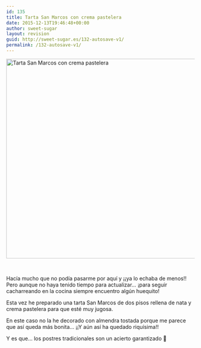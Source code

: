 ```yaml
---
id: 135
title: Tarta San Marcos con crema pastelera
date: 2015-12-13T19:46:48+00:00
author: sweet-sugar
layout: revision
guid: http://sweet-sugar.es/132-autosave-v1/
permalink: /132-autosave-v1/
---
```

[<img class="alignnone size-full wp-image-133" src="http://sweet-sugar.es/wp-content/uploads/2015/12/tarta-san-marcos-blog.jpg" alt="Tarta San Marcos con crema pastelera" width="700" height="535" srcset="http://sweet-sugar.es/wp-content/uploads/2015/12/tarta-san-marcos-blog.jpg 700w, http://sweet-sugar.es/wp-content/uploads/2015/12/tarta-san-marcos-blog-300x229.jpg 300w" sizes="(max-width: 700px) 100vw, 700px" />](http://sweet-sugar.es/wp-content/uploads/2015/12/tarta-san-marcos-blog.jpg)

&nbsp;

Hacía mucho que no podía pasarme por aquí y ¡¡ya lo echaba de menos!! Pero aunque no haya tenido tiempo para actualizar&#8230; ¡para seguir cacharreando en la cocina siempre encuentro algún huequito!

Esta vez he preparado una tarta San Marcos de dos pisos rellena de nata y crema pastelera para que esté muy jugosa.

En este caso no la he decorado con almendra tostada porque me parece que así queda más bonita&#8230; ¡¡Y aún así ha quedado riquísima!!

Y es que&#8230; los postres tradicionales son un acierto garantizado 🙂